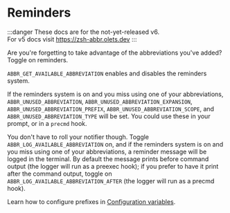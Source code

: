 # Reminders

:::danger
These docs are for the not-yet-released v6.  
For v5 docs visit <https://zsh-abbr.olets.dev>
:::

Are you're forgetting to take advantage of the abbreviations you've added? Toggle on reminders.

`ABBR_GET_AVAILABLE_ABBREVIATION` enables and disables the reminders system.

If the reminders system is on and you miss using one of your abbreviations, `ABBR_UNUSED_ABBREVIATION`, `ABBR_UNUSED_ABBREVIATION_EXPANSION`, `ABBR_UNUSED_ABBREVIATION_PREFIX`, `ABBR_UNUSED_ABBREVIATION_SCOPE`, and `ABBR_UNUSED_ABBREVIATION_TYPE` will be set. You could use these in your prompt, or in a `precmd` hook.

You don't have to roll your notifier though. Toggle `ABBR_LOG_AVAILABLE_ABBREVIATION` on, and if the reminders system is on and you miss using one of your abbreviations, a reminder message will be logged in the terminal. By default the message prints before command output (the logger will run as a preexec hook); if you prefer to have it print after the command output, toggle on `ABBR_LOG_AVAILABLE_ABBREVIATION_AFTER` (the logger will run as a precmd hook).

Learn how to configure prefixes in [Configuration variables](./configuration-variables.md).
